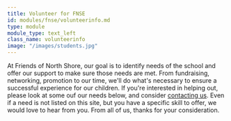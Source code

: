 ```yaml
---
title: Volunteer for FNSE
id: modules/fnse/volunteerinfo.md
type: module
module_type: text_left
class_name: volunteerinfo
image: "/images/students.jpg"
---
```

At Friends of North Shore, our goal is to identify needs of the school and offer our support to make sure those needs are met. From fundraising, networking, promotion to our time, we'll do what's necessary to ensure a successful experience for our children. If you're interested in helping out, please look at some ouf our needs below, and consider [contacting us](#). Even if a need is not listed on this site, but you have a specific skill to offer, we would love to hear from you. From all of us, thanks for your consideration.